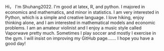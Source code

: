 Hi，
I'm Shuhang2022. I'm good at latex, R, and python. I majored in economics and mathematics, and minor in statistics. I am very interested in Python, which is a simple and creative language.
I love hiking, enjoy thinking alone, and I am interested in mathematical models and economic problems. I am an amateur violinist and I enjoy a music style called Vaporwave pretty much. Sometimes I play soccer and mostly I exercise in the gym.
I will insist on improving my GitHub page.......
I hope you have a good day!

<!---
Shuhang2022/Shuhang2022 is a ✨ special ✨ repository because its `README.md` (this file) appears on your GitHub profile.
You can click the Preview link to take a look at your changes.
--->
